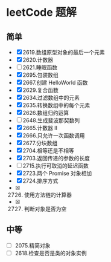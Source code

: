 # leetCode 题解

## 简单

- [x] 2619.数组原型对象的最后一个元素
- [x] 2620.计数器
- [ ] 2621.睡眠函数
- [x] 2695.包装数组
- [x] 2667.创建 HelloWorld 函数
- [x] 2629.复合函数
- [x] 2634.过滤数组中的元素
- [x] 2635.转换数组中的每个元素
- [x] 2626.数组归约运算
- [ ] 2648.生成斐波那契数列
- [x] 2665.计数器 Ⅱ
- [x] 2666.只允许一次函数调用
- [x] 2677.分块数组
- [x] 2704.相等还是不相等
- [x] 2703.返回传递的参数的长度
- [ ] 2715.执行可取消的延迟函数
- [x] 2723.两个 Promise 对象相加
- [x] 2724.排序方式
- [x] 2726. 使用方法链的计算器
- [x] 2727. 判断对象是否为空

## 中等

- [ ] 2075.精简对象
- [ ] 2618.检查是否是类的对象实例
